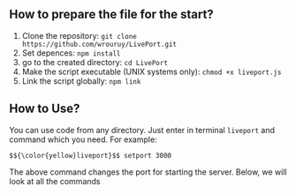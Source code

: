 ## How to prepare the file for the start?
1. Clone the repository: ``` git clone https://github.com/wrouruy/LivePort.git ```
2. Set depences: ``` npm install ```
3. go to the created directory: ``` cd LivePort ```
4. Make the script executable (UNIX systems only): ``` chmod +x liveport.js ```
5. Link the script globally: ``` npm link ```
  
## How to Use?
You can use code from any directory. Just enter in terminal ``` liveport ``` and command which you need.
For example:
```
$${\color{yellow}liveport}$$ setport 3000
```
The above command changes the port for starting the server. Below, we will look at all the commands
